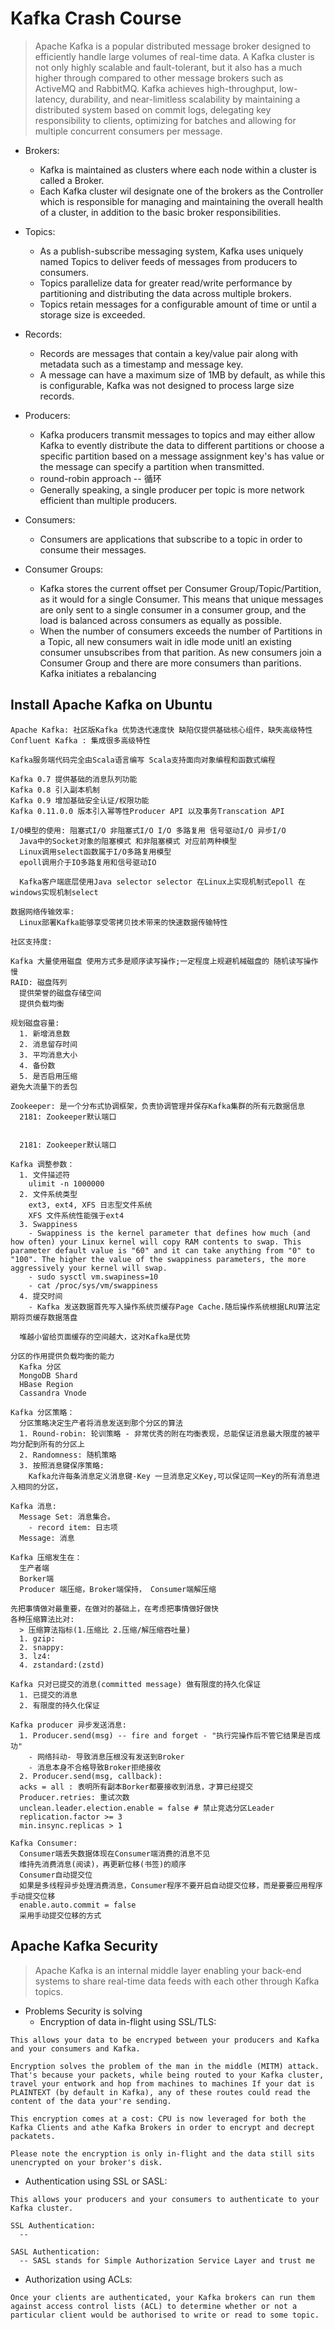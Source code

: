 Kafka Crash Course
==================
> Apache Kafka is a popular distributed message broker designed to efficiently handle large volumes of real-time data. A Kafka cluster is not only highly scalable and fault-tolerant, but it also has a much higher through compared to other message brokers such as ActiveMQ and RabbitMQ.
> Kafka achieves high-throughput, low-latency, durability, and near-limitless scalability by maintaining a distributed system based on commit logs, delegating key responsibility to clients, optimizing for batches and allowing for multiple concurrent consumers per message. 

* Brokers:
  * Kafka is maintained as clusters where each node within a cluster is called a Broker.
  * Each Kafka cluster wil designate one of the brokers as the Controller which is responsible for managing and maintaining the overall health of a cluster, in addition to the basic broker responsibilities.

* Topics:
  * As a publish-subscribe messaging system, Kafka uses uniquely named Topics to deliver feeds of messages from producers to consumers.
  * Topics parallelize data for greater read/write performance by partitioning and distributing the data across multiple brokers.
  * Topics retain messages for a configurable amount of time or until a storage size is exceeded.

* Records:
  * Records are messages that contain a key/value pair along with metadata such as a timestamp and message key. 
  * A message can have a maximum size of 1MB by default, as while this is configurable, Kafka was not designed to process large size records.

* Producers:
  * Kafka producers transmit messages to topics and may either allow Kafka to evently distribute the data to different partitions or choose a specific partition based on a message assignment key's has value or the message can specify a partition when transmitted.
  * round-robin approach -- 循环
  * Generally speaking, a single producer per topic is more network efficient than multiple producers.

* Consumers:
  * Consumers are applications that subscribe to a topic in order to consume their messages. 

* Consumer Groups:
  * Kafka stores the current offset per Consumer Group/Topic/Partition, as it would for a single Consumer. This means that unique messages are only sent to a single consumer in a consumer group, and the load is balanced across consumers as equally as possible. 
  * When the number of consumers exceeds the number of Partitions in a Topic, all new consumers wait in idle mode unitl an existing consumer unsubscribes from that parition. As new consumers join a Consumer Group and there are more consumers than paritions. Kafka initiates a rebalancing 

Install Apache Kafka on Ubuntu
------------------------------

```
Apache Kafka: 社区版Kafka 优势迭代速度快 缺陷仅提供基础核心组件，缺失高级特性 
Confluent Kafka : 集成很多高级特性

Kafka服务端代码完全由Scala语言编写 Scala支持面向对象编程和函数式编程 

Kafka 0.7 提供基础的消息队列功能
Kafka 0.8 引入副本机制 
Kafka 0.9 增加基础安全认证/权限功能 
Kafka 0.11.0.0 版本引入幂等性Producer API 以及事务Transcation API 

I/O模型的使用: 阻塞式I/O 非阻塞式I/O I/O 多路复用 信号驱动I/O 异步I/O 
  Java中的Socket对象的阻塞模式 和非阻塞模式 对应前两种模型
  Linux调用select函数属于I/O多路复用模型 
  epoll调用介于IO多路复用和信号驱动IO 
  
  Kafka客户端底层使用Java selector selector 在Linux上实现机制式epoll 在windows实现机制select 

数据网络传输效率:
  Linux部署Kafka能够享受零拷贝技术带来的快速数据传输特性 
  
社区支持度:
  
Kafka 大量使用磁盘 使用方式多是顺序读写操作;一定程度上规避机械磁盘的 随机读写操作慢 
RAID: 磁盘阵列
  提供荣誉的磁盘存储空间 
  提供负载均衡 

规划磁盘容量:
  1. 新增消息数 
  2. 消息留存时间 
  3. 平均消息大小 
  4. 备份数 
  5. 是否启用压缩
避免大流量下的丢包

Zookeeper: 是一个分布式协调框架，负责协调管理并保存Kafka集群的所有元数据信息
  2181: Zookeeper默认端口 


  2181: Zookeeper默认端口 

Kafka 调整参数：
  1. 文件描述符 
    ulimit -n 1000000
  2. 文件系统类型 
    ext3, ext4, XFS 日志型文件系统
    XFS 文件系统性能强于ext4
  3. Swappiness 
    - Swappiness is the kernel parameter that defines how much (and how often) your Linux kernel will copy RAM contents to swap. This parameter default value is "60" and it can take anything from "0" to "100". The higher the value of the swappiness parameters, the more aggressively your kernel will swap.
    - sudo sysctl vm.swapiness=10
    - cat /proc/sys/vm/swappiness 
  4. 提交时间
    - Kafka 发送数据首先写入操作系统页缓存Page Cache.随后操作系统根据LRU算法定期将页缓存数据落盘 
   
  堆越小留给页面缓存的空间越大，这对Kafka是优势

分区的作用提供负载均衡的能力
  Kafka 分区 
  MongoDB Shard 
  HBase Region 
  Cassandra Vnode 

Kafka 分区策略：
  分区策略决定生产者将消息发送到那个分区的算法 
  1. Round-robin: 轮训策略 - 非常优秀的附在均衡表现，总能保证消息最大限度的被平均分配到所有的分区上
  2. Randomness: 随机策略 
  3. 按照消息键保序策略: 
    Kafka允许每条消息定义消息键-Key 一旦消息定义Key,可以保证同一Key的所有消息进入相同的分区，

Kafka 消息:
  Message Set: 消息集合。
    - record item: 日志项
  Message: 消息

Kafka 压缩发生在：
  生产者端
  Borker端
  Producer 端压缩，Broker端保持， Consumer端解压缩

先把事情做对最重要，在做对的基础上，在考虑把事情做好做快
各种压缩算法比对:
  > 压缩算法指标(1.压缩比 2.压缩/解压缩吞吐量)
  1. gzip: 
  2. snappy: 
  3. lz4:
  4. zstandard:(zstd)

Kafka 只对已提交的消息(committed message) 做有限度的持久化保证
  1. 已提交的消息 
  2. 有限度的持久化保证 

Kafka producer 异步发送消息:
  1. Producer.send(msg) -- fire and forget - "执行完操作后不管它结果是否成功"
    - 网络抖动- 导致消息压根没有发送到Broker 
    - 消息本身不合格导致Broker拒绝接收
  2. Producer.send(msg, callback): 
  acks = all : 表明所有副本Borker都要接收到消息，才算已经提交
  Producer.retries: 重试次数 
  unclean.leader.election.enable = false # 禁止竞选分区Leader
  replication.factor >= 3 
  min.insync.replicas > 1 

Kafka Consumer:
  Consumer端丢失数据体现在Consumer端消费的消息不见 
  维持先消费消息(阅读)，再更新位移(书签)的顺序 
  Consumer自动提交位
  如果是多线程异步处理消费消息，Consumer程序不要开启自动提交位移，而是要要应用程序手动提交位移
  enable.auto.commit = false 
  采用手动提交位移的方式 
```

Apache Kafka Security
---------------------
> Apache Kafka is an internal middle layer enabling your back-end systems to share  real-time data feeds with each other through Kafka topics. 

* Problems Security is solving
  - Encryption of data in-flight using SSL/TLS:
```
This allows your data to be encryped between your producers and Kafka and your consumers and Kafka.

Encryption solves the problem of the man in the middle (MITM) attack. 
That's because your packets, while being routed to your Kafka cluster, travel your entwork and hop from machines to machines If your dat is PLAINTEXT (by default in Kafka), any of these routes could read the content of the data your're sending.

This encryption comes at a cost: CPU is now leveraged for both the Kafka Clients and athe Kafka Brokers in order to encrypt and decrept packatets.

Please note the encryption is only in-flight and the data still sits unencrypted on your broker's disk.
```

  - Authentication using SSL or SASL:
```
This allows your producers and your consumers to authenticate to your Kafka cluster. 

SSL Authentication:
  --

SASL Authentication:
  -- SASL stands for Simple Authorization Service Layer and trust me

```

  - Authorization using ACLs:
```
Once your clients are authenticated, your Kafka brokers can run them against access control lists (ACL) to determine whether or not a particular client would be authorised to write or read to some topic.
```
